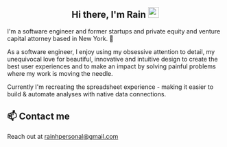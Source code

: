 <h2 align="center">Hi there, I'm Rain <img src="https://media.giphy.com/media/hvRJCLFzcasrR4ia7z/giphy.gif" width="25px"></h2>

<!-- [![Typing SVG](https://readme-typing-svg.herokuapp.com?color=%231CF7E3&size=28&duration=3000&width=1000&lines=Welcome+to+my+GitHub;Full+stack+software+engineer+and+former+tech+lawyer;)](https://git.io/typing-svg) -->

I'm a software engineer and former startups and private equity and venture capital attorney based in New York. 🗽

As a software engineer, I enjoy using my obsessive attention to detail, my unequivocal love for beautiful, innovative and intuitive design to create the best user experiences and to make an impact by solving painful problems where my work is moving the needle. 

Currently I'm recreating the spreadsheet experience - making it easier to build & automate analyses with native data connections. 
   
## 📫 Contact me 

Reach out at rainhpersonal@gmail.com

